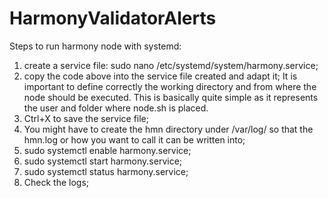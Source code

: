 # HarmonyValidatorAlerts

Steps to run harmony node with systemd:

1. create a service file: sudo nano /etc/systemd/system/harmony.service;
2. copy the code above into the service file created and adapt it; It is important to define correctly the working directory and from where the node should be executed. This is basically quite simple as it represents the user and folder where node.sh is placed.
3. Ctrl+X to save the service file;
4. You might have to create the hmn directory under /var/log/ so that the hmn.log or how you want to call it can be written into;
5. sudo systemctl enable harmony.service;
6. sudo systemctl start harmony.service;
7. sudo systemctl status harmony.service;
8. Check the logs;
